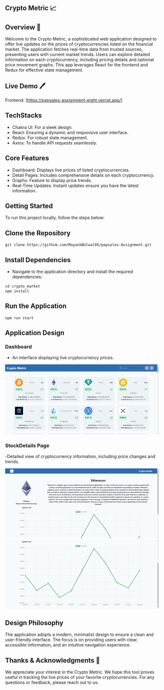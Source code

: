 
## Crypto Metric  📈

## Overview 🔔
Welcome to the Crypto Metric, a sophisticated web application designed to offer live updates on the prices of cryptocurrencies listed on the financial market. The application fetches real-time data from trusted sources, presenting users with current market trends. Users can explore detailed information on each cryptocurrency, including pricing details and optional price movement graphs. This app leverages React for the frontend and Redux for effective state management.

## Live Demo 🖊️
Frontend: [https://pepsales-assignment-eight.vercel.app/]

## TechStacks

- Chakra UI: For a sleek design.
- React: Ensuring a dynamic and responsive user interface.
- Redux: For robust state management.
- Axios: To handle API requests seamlessly.

## Core Features

- Dashboard: Displays live prices of listed cryptocurrencies.
- Detail Pages: Includes comprehensive details on each cryptocurrency.
- Graphs: Feature to display price trends.
- Real-Time Updates: Instant updates ensure you have the latest information.

## Getting Started

To run this project locally, follow the steps below:

## Clone the Repository
```
git clone https://github.com/MayankBelwal05/pepsales-Assignment.git
```

## Install Dependencies
- Navigate to the application directory and install the required dependencies:
```
cd crypto_market
npm install
```

## Run the Application
```
npm run start
```

## Application Design


### Dashboard
- An interface displaying live cryptocurrency prices.

![n1](https://github.com/Ankit0207/crypto_assignment/blob/main/crypto_market/src/Assets/React%20App%20-%20Brave%2031-05-2024%2018_10_27.png)

### StockDetails Page
-Detailed view of cryptocurrency information, including price changes and trends.

![n2](https://github.com/Ankit0207/crypto_assignment/blob/main/crypto_market/src/Assets/React%20App%20-%20Brave%2031-05-2024%2018_12_20.png)
![n3](https://github.com/Ankit0207/crypto_assignment/blob/main/crypto_market/src/Assets/React%20App%20-%20Brave%2031-05-2024%2018_12_30.png)


## Design Philosophy
The application adopts a modern, minimalist design to ensure a clean and user-friendly interface. The focus is on providing users with clear, accessible information, and an intuitive navigation experience.


## Thanks & Acknowledgments 🙏
We appreciate your interest in the Crypto Metric. We hope this tool proves useful in tracking the live prices of your favorite cryptocurrencies. For any questions or feedback, please reach out to us.
